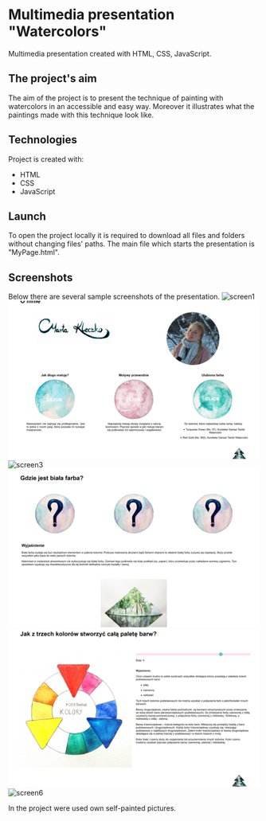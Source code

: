 # Multimedia presentation "Watercolors"
Multimedia presentation created with HTML, CSS, JavaScript.

## The project's aim
The aim of the project is to present the technique of painting with watercolors in an accessible and easy way. 
Moreover it illustrates what the paintings made with this technique look like.  

## Technologies
Project is created with:
* HTML
* CSS
* JavaScript

## Launch
To open the project locally it is required to download all files and folders without changing files' paths. 
The main file which starts the presentation is "MyPage.html".

## Screenshots
Below there are several sample screenshots of the presentation.
![screen1](/Obrazy/screen1.png)
![screen2](/Obrazy/screen2.png)
![screen3](/Obrazy/screen3.png)
![screen4](/Obrazy/screen4.png)
![screen5](/Obrazy/screen5.png)
![screen6](/Obrazy/screen6.png)

In the project were used own self-painted pictures.

